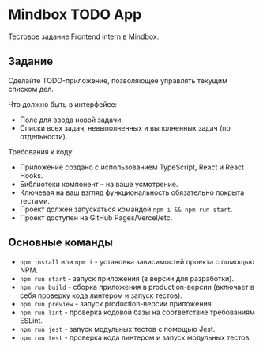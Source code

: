 # Mindbox TODO App

Тестовое задание Frontend intern в Mindbox.

## Задание

Сделайте TODO-приложение, позволяющее управлять текущим списком дел.

Что должно быть в интерфейсе:
- Поле для ввода новой задачи.
- Списки всех задач, невыполненных и выполненных задач (по отдельности).

Требования к коду:
- Приложение создано с использованием TypeScript, React и React Hooks.
- Библиотеки компонент – на ваше усмотрение.
- Ключевая на ваш взгляд функциональность обязательно покрыта тестами.
- Проект должен запускаться командой `npm i && npm run start`.
- Проект доступен на GitHub Pages/Vercel/etc.

## Основные команды

- `npm install` или `npm i` - установка зависимостей проекта с помощью NPM.
- `npm run start` - запуск приложения (в версии для разработки).
- `npm run build` - сборка приложения в production-версии (включает в себя проверку кода линтером и запуск тестов).
- `npm run preview` - запуск production-версии приложения.
- `npm run lint` - проверка кодовой базы на соответствие требованиям ESLint.
- `npm run jest` - запуск модульных тестов с помощью Jest.
- `npm run test` - проверка кода линтером и запуск модульных тестов.
